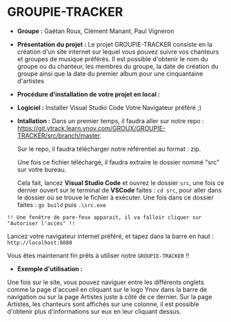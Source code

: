 # GROUPIE-TRACKER

- **Groupe :** Gaëtan Roux, Clément Manant, Paul Vigneron


- **Présentation du projet :**
Le projet GROUPIE-TRACKER consiste en la création d'un site internet sur lequel vous pouvez suivre vos chanteurs et groupes de musique préférés. Il est possible d'obtenir le nom du groupe ou du chanteur, les membres du groupe, la date de création du groupe ainsi que la date du premier album pour une cinquantaine d'artistes

- **Procédure d'installation de votre projet en local :**

- **Logiciel :**
Installer Visual Studio Code 
Votre Navigateur préféré ;)

- **Intallation :**
  Dans un premier temps, il faudra aller sur notre repo :   https://git.ytrack.learn.ynov.com/GROUX/GROUPIE-TRACKER/src/branch/master.
  
  Sur le repo, il faudra télécharger notre référentiel au format : zip.

  Une fois ce fichier téléchargé, il faudra extraire le dossier nommé "src" sur votre bureau.
  
  Cela fait, lancez **Visual Studio Code** et ouvrez le dossier ``src``, une fois ce dernier ouvert sur le terminal de **VSCode** faites : ``cd src``, pour aller dans le dossier où se trouve le fichier à exécuter.
  Une fois dans ce dossier faites : ``go build`` puis ``.\src.exe``
  
``!! Une fenêtre de pare-feux apparait, il va falloir cliquer sur "Autoriser l'accès" !!``
  
  Lancez votre navigateur internet préféré, et tapez dans la barre en haut : ``http://localhost:8080``
  
  Vous êtes maintenant fin prêts à utiliser notre ``GROUPIE-TRACKER`` !!
  
- **Exemple d'utilisation :**

Une fois sur le site, vous pouvez naviguer entre les différents onglets comme la page d'accueil en cliquant sur le logo Ynov dans la barre de navigation ou sur la page Artistes juste à côté de ce dernier. Sur la page Artistes, les chanteurs sont affichés sur une colonne, il est possible d'obtenir plus d'informations sur eux en leur cliquant dessus.